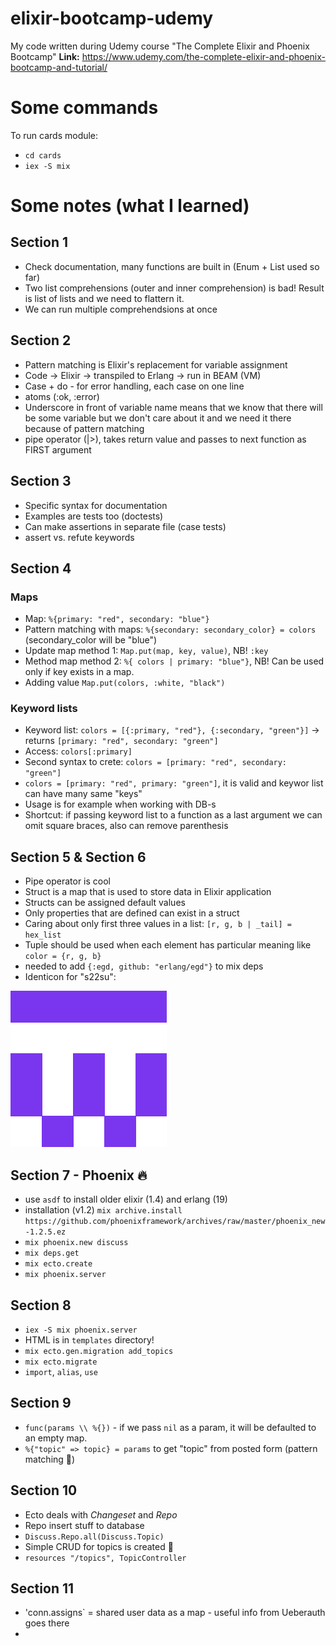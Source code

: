 # elixir-bootcamp-udemy
My code written during Udemy course "The Complete Elixir and Phoenix Bootcamp"
**Link:** https://www.udemy.com/the-complete-elixir-and-phoenix-bootcamp-and-tutorial/

# Some commands

To run cards module:
* `cd cards`
* `iex -S mix`

# Some notes (what I learned)

## **Section 1**

- Check documentation, many functions are built in (Enum + List used so far)
- Two list comprehensions (outer and inner comprehension) is bad! Result is list of lists and we need to flattern it.
- We can run multiple comprehendsions at once

## **Section 2**

- Pattern matching is Elixir's replacement for variable assignment
- Code -> Elixir -> transpiled to Erlang -> run in BEAM (VM)
- Case + do - for error handling, each case on one line
- atoms (:ok, :error)
- Underscore in front of variable name means that we know that there will be some variable but we don't care about it and we need it there because of pattern matching
- pipe operator (|>), takes return value and passes to next function as FIRST argument

## **Section 3**

- Specific syntax for documentation
- Examples are tests too (doctests)
- Can make assertions in separate file (case tests)
- assert vs. refute keywords

## **Section 4**

### **Maps**

- Map: `%{primary: "red", secondary: "blue"}`
- Pattern matching with maps: `%{secondary: secondary_color} = colors` (secondary_color will be "blue")
- Update map method 1: `Map.put(map, key, value)`, NB! `:key`
- Method map method 2: `%{ colors | primary: "blue"}`, NB! Can be used only if key exists in a map.
- Adding value `Map.put(colors, :white, "black")`

### **Keyword lists**

- Keyword list: `colors = [{:primary, "red"}, {:secondary, "green"}]` -> returns `[primary: "red", secondary: "green"]`
- Access: `colors[:primary]`
- Second syntax to crete: `colors = [primary: "red", secondary: "green"]`
- `colors = [primary: "red", primary: "green"]`, it is valid and keywor list can have many same "keys"
- Usage is for example when working with DB-s
- Shortcut: if passing keyword list to a function as a last argument we can omit square braces, also can remove parenthesis

## **Section 5 & Section 6**

- Pipe operator is cool
- Struct is a map that is used to store data in Elixir application
- Structs can be assigned default values
- Only properties that are defined can exist in a struct
- Caring about only first three values in a list: `[r, g, b | _tail] = hex_list`
- Tuple should be used when each element has particular meaning like `color = {r, g, b}`
- needed to add `{:egd, github: "erlang/egd"}` to mix deps
- Identicon for "s22su":

![Identicon for s22su ](identicon/s22su.png)

## Section 7 - Phoenix 🔥

- use `asdf` to install older elixir (1.4) and erlang (19)
- installation (v1.2) `mix archive.install https://github.com/phoenixframework/archives/raw/master/phoenix_new-1.2.5.ez`
- `mix phoenix.new discuss`
- `mix deps.get`
- `mix ecto.create`
- `mix phoenix.server`

## Section 8

- `iex -S mix phoenix.server`
- HTML is in `templates` directory!
- `mix ecto.gen.migration add_topics`
- `mix ecto.migrate`
- `import`, `alias`, `use`

## Section 9

- `func(params \\ %{})` - if we pass `nil` as a param, it will be defaulted to an empty map.
- `%{"topic" => topic} = params` to get "topic" from posted form (pattern matching 💯)

## Section 10

- Ecto deals with _Changeset_ and _Repo_
- Repo insert stuff to database
- `Discuss.Repo.all(Discuss.Topic)`
- Simple CRUD for topics is created 🤩
- `resources "/topics", TopicController`

## Section 11

- 'conn.assigns` = shared user data as a map - useful info from Ueberauth goes there
- 